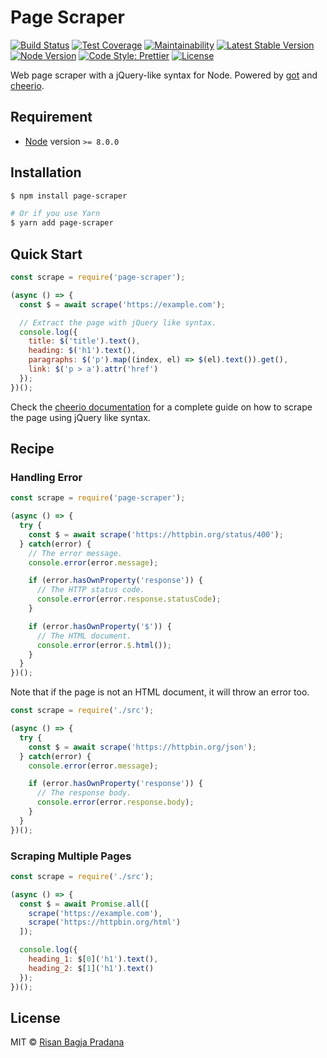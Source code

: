 # Page Scraper

[![Build Status](https://flat.badgen.net/travis/risan/page-scraper)](https://travis-ci.org/risan/page-scraper)
[![Test Coverage](https://flat.badgen.net/codeclimate/coverage/risan/page-scraper)](https://codeclimate.com/github/risan/page-scraper)
[![Maintainability](https://flat.badgen.net/codeclimate/maintainability/risan/page-scraper)](https://codeclimate.com/github/risan/page-scraper)
[![Latest Stable Version](https://flat.badgen.net/npm/v/page-scraper)](https://www.npmjs.com/package/page-scraper)
[![Node Version](https://flat.badgen.net/npm/node/page-scraper)](https://www.npmjs.com/package/page-scraper)
[![Code Style: Prettier](https://flat.badgen.net/badge/code%20style/prettier/ff66b3)](https://github.com/risan/page-scraper)
[![License](https://flat.badgen.net/npm/license/page-scraper)](https://github.com/risan/page-scraper/blob/master/LICENSE)

Web page scraper with a jQuery-like syntax for Node. Powered by [got](https://github.com/sindresorhus/got) and [cheerio](https://cheerio.js.org/).

## Requirement

* [Node](https://nodejs.org/) version `>= 8.0.0`

## Installation

```bash
$ npm install page-scraper

# Or if you use Yarn
$ yarn add page-scraper
```

## Quick Start

```js
const scrape = require('page-scraper');

(async () => {
  const $ = await scrape('https://example.com');

  // Extract the page with jQuery like syntax.
  console.log({
    title: $('title').text(),
    heading: $('h1').text(),
    paragraphs: $('p').map((index, el) => $(el).text()).get(),
    link: $('p > a').attr('href')
  });
})();
```

Check the [cheerio documentation](https://cheerio.js.org/) for a complete guide on how to scrape the page using jQuery like syntax.

## Recipe

### Handling Error

```js
const scrape = require('page-scraper');

(async () => {
  try {
    const $ = await scrape('https://httpbin.org/status/400');
  } catch(error) {
    // The error message.
    console.error(error.message);

    if (error.hasOwnProperty('response')) {
      // The HTTP status code.
      console.error(error.response.statusCode);
    }

    if (error.hasOwnProperty('$')) {
      // The HTML document.
      console.error(error.$.html());
    }
  }
})();
```

Note that if the page is not an HTML document, it will throw an error too.

```js
const scrape = require('./src');

(async () => {
  try {
    const $ = await scrape('https://httpbin.org/json');
  } catch(error) {
    console.error(error.message);

    if (error.hasOwnProperty('response')) {
      // The response body.
      console.error(error.response.body);
    }
  }
})();
```

### Scraping Multiple Pages

```js
const scrape = require('./src');

(async () => {
  const $ = await Promise.all([
    scrape('https://example.com'),
    scrape('https://httpbin.org/html')
  ]);

  console.log({
    heading_1: $[0]('h1').text(),
    heading_2: $[1]('h1').text()
  });
})();
```

## License

MIT © [Risan Bagja Pradana](https://bagja.net)
